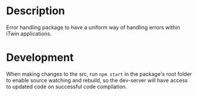 # Description

Error handling package to have a uniform way of handling errors within iTwin applications.

# Development

When making changes to the src, run `npm start` in the package's root folder to enable source watching and rebuild, so the dev-server will have access to updated code on successful code compilation.
